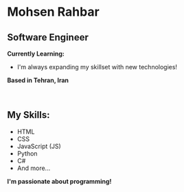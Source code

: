 # Mohsen Rahbar

## Software Engineer

**Currently Learning:** ‍

* I'm always expanding my skillset with new technologies!

**Based in Tehran, Iran**

<br>

## My Skills:

* HTML
* CSS
* JavaScript (JS)
* Python
* C#
* And more...

**I'm passionate about programming!** 
